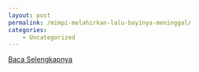 ```yaml
---
layout: post
permalink: /mimpi-melahirkan-lalu-bayinya-meninggal/
categories:
    - Uncategorized
---
```


[Baca Selengkapnya](/03)